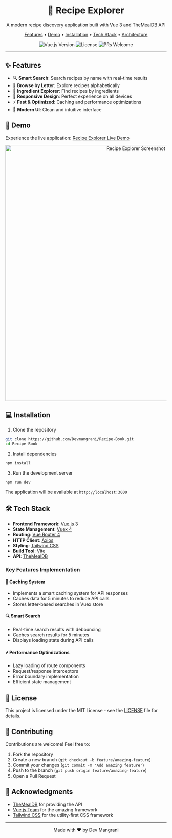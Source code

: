 <div align="center">
  <h1>🍳 Recipe Explorer</h1>
  <p>A modern recipe discovery application built with Vue 3 and TheMealDB API</p>

  <p>
    <a href="#features">Features</a> •
    <a href="#demo">Demo</a> •
    <a href="#installation">Installation</a> •
    <a href="#tech-stack">Tech Stack</a> •
    <a href="#architecture">Architecture</a>
  </p>

  <img src="https://img.shields.io/badge/vue.js-v3.2-brightgreen.svg" alt="Vue.js Version" />
  <img src="https://img.shields.io/badge/license-MIT-blue.svg" alt="License" />
  <img src="https://img.shields.io/badge/PRs-welcome-orange.svg" alt="PRs Welcome" />
</div>

---

## ✨ Features

- 🔍 **Smart Search**: Search recipes by name with real-time results
- 📑 **Browse by Letter**: Explore recipes alphabetically
- 🥗 **Ingredient Explorer**: Find recipes by ingredients
- 📱 **Responsive Design**: Perfect experience on all devices
- ⚡ **Fast & Optimized**: Caching and performance optimizations
- 🎨 **Modern UI**: Clean and intuitive interface

## 🚀 Demo

Experience the live application: [Recipe Explorer Live Demo](https://tc-search-meals.netlify.app/)

<div align="center">
  <img src="screenshot.png" alt="Recipe Explorer Screenshot" width="800px" />
</div>

## 💻 Installation

1. Clone the repository

```bash
git clone https://github.com/Devmangrani/Recipe-Book.git
cd Recipe-Book
```

2. Install dependencies

```bash
npm install
```

3. Run the development server

```bash
npm run dev
```


The application will be available at `http://localhost:3000`

## 🛠 Tech Stack

- **Frontend Framework**: [Vue.js 3](https://v3.vuejs.org/)
- **State Management**: [Vuex 4](https://next.vuex.vuejs.org/)
- **Routing**: [Vue Router 4](https://next.router.vuejs.org/)
- **HTTP Client**: [Axios](https://axios-http.com/)
- **Styling**: [Tailwind CSS](https://tailwindcss.com/)
- **Build Tool**: [Vite](https://vitejs.dev/)
- **API**: [TheMealDB](https://www.themealdb.com/api.php)


### Key Features Implementation

#### 🔄 Caching System
- Implements a smart caching system for API responses
- Caches data for 5 minutes to reduce API calls
- Stores letter-based searches in Vuex store

#### 🔍 Smart Search
- Real-time search results with debouncing
- Caches search results for 5 minutes
- Displays loading state during API calls


#### ⚡ Performance Optimizations
- Lazy loading of route components
- Request/response interceptors
- Error boundary implementation
- Efficient state management

## 📝 License

This project is licensed under the MIT License - see the [LICENSE](LICENSE) file for details.

## 🤝 Contributing

Contributions are welcome! Feel free to:

1. Fork the repository
2. Create a new branch (`git checkout -b feature/amazing-feature`)
3. Commit your changes (`git commit -m 'Add amazing feature'`)
4. Push to the branch (`git push origin feature/amazing-feature`)
5. Open a Pull Request

## 👏 Acknowledgments

- [TheMealDB](https://www.themealdb.com/) for providing the API
- [Vue.js Team](https://vuejs.org/about/team.html) for the amazing framework
- [Tailwind CSS](https://tailwindcss.com/) for the utility-first CSS framework

---

<div align="center">
  Made with ❤️ by Dev Mangrani
</div>
